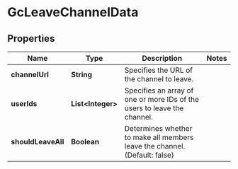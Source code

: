 

# GcLeaveChannelData


## Properties

| Name | Type | Description | Notes |
|------------ | ------------- | ------------- | -------------|
|**channelUrl** | **String** | Specifies the URL of the channel to leave. |  |
|**userIds** | **List&lt;Integer&gt;** | Specifies an array of one or more IDs of the users to leave the channel. |  |
|**shouldLeaveAll** | **Boolean** | Determines whether to make all members leave the channel. (Default: false) |  |




